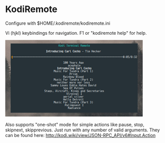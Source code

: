 # KodiRemote

Configure with $HOME/.kodiremote/kodiremote.ini

Vi (hjkl) keybindings for navigation. F1 or "kodiremote help" for help. 

![Screenshot](kodiremote.jpg?raw=true)

Also supports "one-shot" mode for simple actions like pause, stop, skipnext, skipprevious. Just run with any number of valid arguments. They can be found here: http://kodi.wiki/view/JSON-RPC_API/v6#Input.Action
